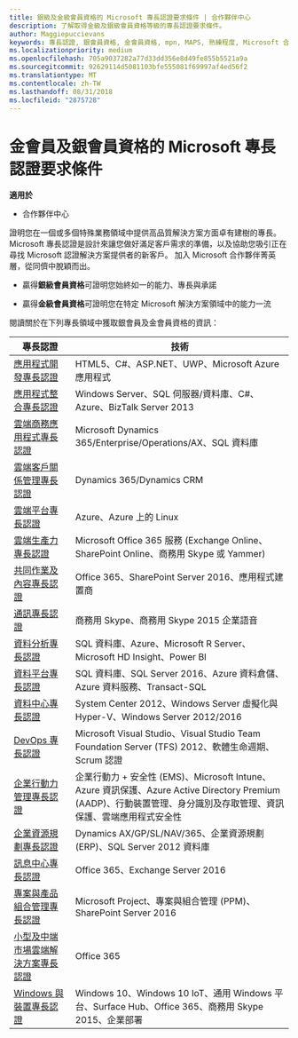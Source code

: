 ```yaml
---
title: 銀級及金級會員資格的 Microsoft 專長認證要求條件 | 合作夥伴中心
description: 了解取得金級及銀級會員資格等級的專長認證要求條件。
author: Maggiepuccievans
keywords: 專長認證, 銀會員資格, 金會員資格, mpn, MAPS, 熟練程度, Microsoft 合作夥伴網路, 網路會員資格
ms.localizationpriority: medium
ms.openlocfilehash: 705a9037282a77d33dd356e8d49fe855b5521a9a
ms.sourcegitcommit: 92629114d5081103bfe555081f69997af4ed56f2
ms.translationtype: MT
ms.contentlocale: zh-TW
ms.lasthandoff: 08/31/2018
ms.locfileid: "2875728"
---
```

# <a name="microsoft-competency-requirements-for-gold-and-silver-membership"></a>金會員及銀會員資格的 Microsoft 專長認證要求條件

**適用於**

-  合作夥伴中心

證明您在一個或多個特殊業務領域中提供高品質解決方案方面卓有建樹的專長。 Microsoft 專長認證是設計來讓您做好滿足客戶需求的準備，以及協助您吸引正在尋找 Microsoft 認證解決方案提供者的新客戶。 加入 Microsoft 合作夥伴菁英層，從同儕中脫穎而出。

- 贏得**銀級會員資格**可證明您始終如一的能力、專長與承諾

- 贏得**金級會員資格**可證明您在特定 Microsoft 解決方案領域中的能力一流

閱讀關於在下列專長領域中獲取銀會員及金會員資格的資訊：


| 專長認證  | 技術 |
|   ------------------   |   -------   |
| [應用程式開發專長認證](https://partner.microsoft.com/membership/application-development-competency) | HTML5、C#、ASP.NET、UWP、Microsoft Azure 應用程式 |
| [應用程式整合專長認證](https://partner.microsoft.com/membership/application-integration-competency) | Windows Server、SQL 伺服器/資料庫、C#、Azure、BizTalk Server 2013|
| [雲端商務應用程式專長認證](https://partner.microsoft.com/membership/cloud-business-applications-competency)| Microsoft Dynamics 365/Enterprise/Operations/AX、SQL 資料庫 |
| [雲端客戶關係管理專長認證](https://partner.microsoft.com/membership/cloud-customer-relationship-management-competency)| Dynamics 365/Dynamics CRM |
| [雲端平台專長認證](https://partner.microsoft.com/membership/cloud-platform-competency)| Azure、Azure 上的 Linux |
| [雲端生產力專長認證](https://partner.microsoft.com/membership/cloud-productivity-competency)| Microsoft Office 365 服務 (Exchange Online、SharePoint Online、商務用 Skype 或 Yammer)|
| [共同作業及內容專長認證](https://partner.microsoft.com/membership/collaboration-and-content-competency)| Office 365、SharePoint Server 2016、應用程式建置商 |
| [通訊專長認證](https://partner.microsoft.com/membership/communications-competency)| 商務用 Skype、商務用 Skype 2015 企業語音 |
| [資料分析專長認證](https://partner.microsoft.com/membership/data-analytics-competency)| SQL 資料庫、Azure、Microsoft R Server、Microsoft HD Insight、Power BI |
| [資料平台專長認證](https://partner.microsoft.com/membership/data-platform-competency)| SQL 資料庫、SQL Server 2016、Azure 資料倉儲、Azure 資料服務、Transact-SQL |
| [資料中心專長認證](https://partner.microsoft.com/membership/datacenter-competency)| System Center 2012、Windows Server 虛擬化與 Hyper-V、Windows Server 2012/2016 |
| [DevOps 專長認證](https://partner.microsoft.com/membership/devops-competency)| Microsoft Visual Studio、Visual Studio Team Foundation Server (TFS) 2012、軟體生命週期、Scrum 認證 |
| [企業行動力管理專長認證](https://partner.microsoft.com/membership/enterprise-mobility-management-competency)| 企業行動力 + 安全性 (EMS)、Microsoft Intune、Azure 資訊保護、Azure Active Directory Premium (AADP)、行動裝置管理、身分識別及存取管理、資訊保護、雲端應用程式安全性 |
| [企業資源規劃專長認證](https://partner.microsoft.com/membership/enterprise-resource-planning-competency)| Dynamics AX/GP/SL/NAV/365、企業資源規劃 (ERP)、SQL Server 2012 資料庫  |
| [訊息中心專長認證](https://partner.microsoft.com/membership/messaging-competency)| Office 365、Exchange Server 2016 |
| [專案與產品組合管理專長認證](https://partner.microsoft.com/membership/project-portfolio-management-competency)| Microsoft Project、專案與組合管理 (PPM)、SharePoint Server 2016|
| [小型及中端市場雲端解決方案專長認證](https://partner.microsoft.com/membership/small-midmarket-cloud-solutions-competency)| Office 365 |
| [Windows 與裝置專長認證](https://partner.microsoft.com/membership/windows-and-devices-competency)| Windows 10、Windows 10 IoT、通用 Windows 平台、Surface Hub、Office 365、商務用 Skype 2015、企業部署 |
